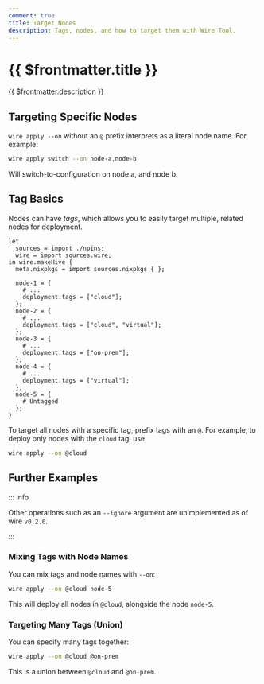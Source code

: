 ```yaml
---
comment: true
title: Target Nodes
description: Tags, nodes, and how to target them with Wire Tool.
---
```


# {{ $frontmatter.title }}

{{ $frontmatter.description }}

## Targeting Specific Nodes

`wire apply --on` without an `@` prefix interprets as a literal node name. For
example:

```sh
wire apply switch --on node-a,node-b
```

Will switch-to-configuration on node a, and node b.

## Tag Basics

Nodes can have _tags_, which allows you to easily target multiple, related
nodes for deployment.

```nix:line-numbers{9,13,17,21} [hive.nix]
let
  sources = import ./npins;
  wire = import sources.wire;
in wire.makeHive {
  meta.nixpkgs = import sources.nixpkgs { };

  node-1 = {
    # ...
    deployment.tags = ["cloud"];
  };
  node-2 = {
    # ...
    deployment.tags = ["cloud", "virtual"];
  };
  node-3 = {
    # ...
    deployment.tags = ["on-prem"];
  };
  node-4 = {
    # ...
    deployment.tags = ["virtual"];
  };
  node-5 = {
    # Untagged
  };
}
```

To target all nodes with a specific tag, prefix tags with an `@`.
For example, to deploy only nodes with the `cloud` tag, use

```sh
wire apply --on @cloud
```

## Further Examples

::: info

Other operations such as an `--ignore` argument are unimplemented as of wire `v0.2.0`.

:::

### Mixing Tags with Node Names

You can mix tags and node names with `--on`:

```sh
wire apply --on @cloud node-5
```

This will deploy all nodes in `@cloud`, alongside the node `node-5`.

### Targeting Many Tags (Union)

You can specify many tags together:

```sh
wire apply --on @cloud @on-prem
```

This is a union between `@cloud` and `@on-prem`.
